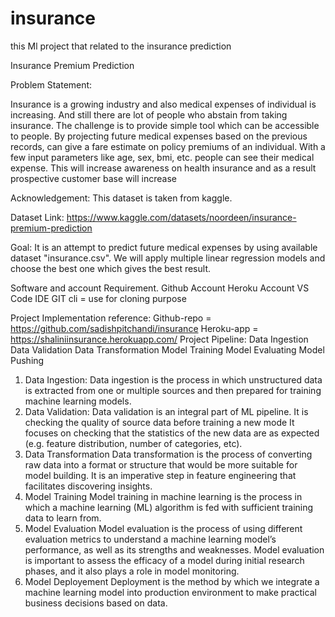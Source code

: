 # insurance
this Ml project that related to the insurance prediction




Insurance Premium Prediction

Problem Statement: 



Insurance is a growing industry and also medical expenses of individual is increasing. And still there are lot of people who abstain from taking insurance. The challenge is to provide simple tool which can be accessible to people. By projecting future medical expenses based on the previous records, can give a fare estimate on policy premiums of an individual. With a few input parameters like age, sex, bmi, etc. people can see their medical expense. This will increase awareness on health insurance and as a result prospective customer base will increase

Acknowledgement: This dataset is taken from kaggle.

Dataset Link: https://www.kaggle.com/datasets/noordeen/insurance-premium-prediction




Goal: It is an attempt to predict future medical expenses by using available dataset "insurance.csv". We will apply multiple linear regression models and choose the best one which gives the best result.



Software and account Requirement.
                                    Github Account
                                    Heroku Account
                                    VS Code IDE
                                    GIT cli  = use for cloning purpose
                                    
Project Implementation reference:
                                            Github-repo =  https://github.com/sadishpitchandi/insurance
                                            Heroku-app  =   https://shaliniinsurance.herokuapp.com/
Project Pipeline:
                                            Data Ingestion
                                            Data Validation
                                            Data Transformation
                                            Model Training
                                            Model Evaluating
                                            Model Pushing



1. Data Ingestion:
            Data ingestion is the process in which unstructured data is extracted from one or multiple sources and then prepared for training machine learning models.
2. Data Validation:
            Data validation is an integral part of ML pipeline. It is checking the quality of source data before training a new mode
            It focuses on checking that the statistics of the new data are as expected (e.g. feature distribution, number of categories, etc).
3. Data Transformation
            Data transformation is the process of converting raw data into a format or structure that would be more suitable for model building.
            It is an imperative step in feature engineering that facilitates discovering insights.
4. Model Training
        Model training in machine learning is the process in which a machine learning (ML) algorithm is fed with sufficient training data to learn from.
5. Model Evaluation
        Model evaluation is the process of using different evaluation metrics to understand a machine learning model’s performance, as well as its strengths and weaknesses.
        Model evaluation is important to assess the efficacy of a model during initial research phases, and it also plays a role in model monitoring.
6. Model Deployement
        Deployment is the method by which we integrate a machine learning model into production environment to make practical business decisions based on data.



[](https://camo.githubusercontent.com/26ffee0f13040f9aa4d094d20fdc65e06838dabc5b11ebcebd0dacbfc296a281/68747470733a2f2f6c68352e676f6f676c6575736572636f6e74656e742e636f6d2f34394e6c6a77465675504c317a52357a36727242734c68386645514244544c436d47395a397853637131734c5764745238394b68744b533730326855444e353636574945343265656d733846625f79306a6262364e3743762d6e6f4a5f57337074374a446c626c43455f30504f6e61314155415a3661534e4552715043396e664d4672584c3867)
